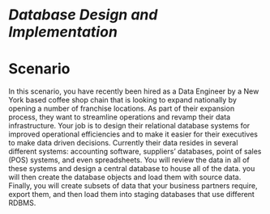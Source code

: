 # *Database Design and Implementation*
# Scenario
In this scenario, you have recently been hired as a Data Engineer by a New York based coffee shop chain that is looking to expand nationally by opening a number of franchise locations. As part of their expansion process, they want to streamline operations and revamp their data infrastructure. Your job is to design their relational database systems for improved operational efficiencies and to make it easier for their executives to make data driven decisions. Currently their data resides in several different systems: accounting software, suppliers’ databases, point of sales (POS) systems, and even spreadsheets. You will review the data in all of these systems and design a central database to house all of the data. you will then create the database objects and load them with source data. Finally, you will create subsets of data that your business partners require, export them, and then load them into staging databases that use different RDBMS.
